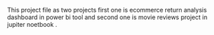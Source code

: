 This project file as two projects first one is ecommerce return analysis dashboard in  power bi tool and second one is movie reviews project in  jupiter noetbook .
